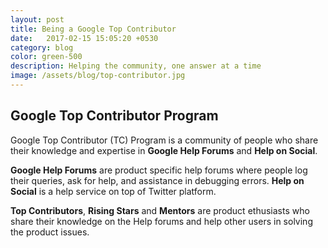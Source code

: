 ```yaml
---
layout: post
title: Being a Google Top Contributor
date:	2017-02-15 15:05:20 +0530
category: blog
color: green-500
description: Helping the community, one answer at a time
image: /assets/blog/top-contributor.jpg
---
```


## Google Top Contributor Program

<article-image source="/assets/tc-badge.png" width="175px" pos='right'  bg='transparent'> </article-image>

Google Top Contributor (TC) Program is a community of people who share their knowledge and expertise in **Google Help Forums** and **Help on Social**. 

**Google Help Forums** are product specific help forums where people log their queries, ask for help, and assistance in debugging errors. **Help on Social** is a help service on top of Twitter platform.

**Top Contributors**, **Rising Stars** and **Mentors** are product ethusiasts who share their knowledge on the Help forums and help other users in solving the product issues. 

